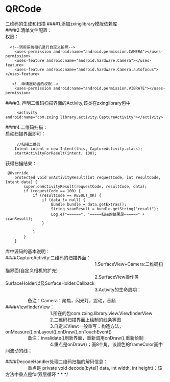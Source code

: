 # QRCode
二维码的生成和扫描
####1.添加zxinglibrary模版依赖库  
####2.清单文件配置：  
权限：  
  
	  <!--调用系统相机进行自定义拍照-->
	    <uses-permission android:name="android.permission.CAMERA"></uses-permission>
	    <uses-feature android:name="android.hardware.Camera"></uses-feature>
	    <uses-feature android:name="android.hardware.Camera.autofocus"></uses-feature>
	
	   <!--申请震动器的权限-->
	    <uses-permission android:name="android.permission.VIBRATE"></uses-permission>
####3. 声明二维码扫描界面的Activity,该类在zxinglibrary包中  

	     <activity android:name="com.zxing.library.activity.CaptureActivity"></activity>
	     
####4.二维码扫描：  
启动扫描界面即可：   

		 //扫描二维码
		Intent intent = new Intent(this, CaptureActivity.class);
		startActivityForResult(intent, 100);
获得扫描结果：

	 @Override
	    protected void onActivityResult(int requestCode, int resultCode, Intent data) {
	        super.onActivityResult(requestCode, resultCode, data);
	        if (requestCode == 100) {
	            if (resultCode == RESULT_OK) {
	                if (data != null) {
	                    Bundle bundle = data.getExtras();
	                    String scanResult = bundle.getString("result");
	                    Log.e("======", "=====扫描的结果是======" + scanResult);
	                }
	
	            }
	        }
	    }
	    
库中源码的基本说明：  
####CaptureActivity:二维码的扫描界面：  
&emsp;&emsp;&emsp;&emsp;&emsp;&emsp;&emsp;&emsp;&emsp;&emsp;&emsp;&emsp;&emsp;&emsp;&emsp;&emsp;&emsp;&emsp;&emsp;&emsp;1.SurfaceView+Camera:二维码扫描界面(自定义相机的扩充)  
&emsp;&emsp;&emsp;&emsp;&emsp;&emsp;&emsp;&emsp;&emsp;&emsp;&emsp;&emsp;&emsp;&emsp;&emsp;&emsp;&emsp;&emsp;&emsp;&emsp;2.SurfaceView操作类SurfaceHolder以及SurfaceHolder.Callback  
&emsp;&emsp;&emsp;&emsp;&emsp;&emsp;&emsp;&emsp;&emsp;&emsp;&emsp;&emsp;&emsp;&emsp;&emsp;&emsp;&emsp;&emsp;&emsp;&emsp;3.Activity的生命周期：  

&emsp;&emsp;&emsp;&emsp;&emsp;备注：Camera：聚焦，闪光灯，震动，音频      
####ViewfinderView：  
&emsp;&emsp;&emsp;&emsp;&emsp;&emsp;&emsp;&emsp;&emsp;&emsp;1.所在的包com.zxing.library.view.ViewfinderView  
&emsp;&emsp;&emsp;&emsp;&emsp;&emsp;&emsp;&emsp;&emsp;&emsp;2.二维码扫描界面上绘制的线条等图  
&emsp;&emsp;&emsp;&emsp;&emsp;&emsp;&emsp;&emsp;&emsp;&emsp;3.自定义View:一般重写：构造方法，onMeasure(),onLayout(),onDraw(),onTouchEvent()  
&emsp;&emsp;&emsp;&emsp;&emsp;备注：invalidate()刷新界面，重新调用onDraw(),重新绘制  
&emsp;&emsp;&emsp;&emsp;&emsp;&emsp;&emsp;&emsp;&emsp;&emsp;4.重点是onDraw()；画8个角，该颜色的frameColor画中间波动的线；  

####DecodeHandler处理二维码扫描的解码信息：  
&emsp;&emsp;&emsp;&emsp;&emsp;重点是  private void decode(byte[] data, int width, int height)：该方法中重点是for双层循环
 *
 *
 */




